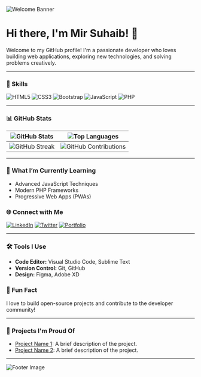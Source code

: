 <!-- Header -->
![Welcome Banner](https://example.com/your-header-image.png)

# Hi there, I'm Mir Suhaib! 👋

Welcome to my GitHub profile! I'm a passionate developer who loves building web applications, exploring new technologies, and solving problems creatively.

---

### 🚀 Skills

![HTML5](https://img.shields.io/badge/-HTML5-E34F26?style=flat-square&logo=html5&logoColor=white)
![CSS3](https://img.shields.io/badge/-CSS3-1572B6?style=flat-square&logo=css3)
![Bootstrap](https://img.shields.io/badge/-Bootstrap-563D7C?style=flat-square&logo=bootstrap)
![JavaScript](https://img.shields.io/badge/-JavaScript-F7DF1E?style=flat-square&logo=javascript&logoColor=black)
![PHP](https://img.shields.io/badge/-PHP-777BB4?style=flat-square&logo=php&logoColor=white)

---

### 📊 GitHub Stats

| ![GitHub Stats](https://github-readme-stats.vercel.app/api?username=your-username&show_icons=true&theme=radical) | ![Top Languages](https://github-readme-stats.vercel.app/api/top-langs/?username=your-username&layout=compact&theme=radical) |
| --- | --- |
| ![GitHub Streak](https://github-readme-streak-stats.herokuapp.com/?user=meersuhaib191&theme=radical) | ![GitHub Contributions](https://github-contributor-stats.vercel.app/api?username=meersuhaib191&theme=radical) |

---

### 🌱 What I’m Currently Learning

- Advanced JavaScript Techniques
- Modern PHP Frameworks
- Progressive Web Apps (PWAs)

### 🌐 Connect with Me

[![LinkedIn](https://img.shields.io/badge/-LinkedIn-blue?style=flat-square&logo=LinkedIn&logoColor=white)](https://linkedin.com/in/yourprofile)
[![Twitter](https://img.shields.io/badge/-Twitter-blue?style=flat-square&logo=Twitter&logoColor=white)](https://twitter.com/yourhandle)
[![Portfolio](https://img.shields.io/badge/-Portfolio-orange?style=flat-square&logo=internet-explorer&logoColor=white)](https://yourportfolio.com)

---

### 🛠️ Tools I Use

- **Code Editor:** Visual Studio Code, Sublime Text
- **Version Control:** Git, GitHub
- **Design:** Figma, Adobe XD

### 🎉 Fun Fact

I love to build open-source projects and contribute to the developer community!

---

### 🌟 Projects I'm Proud Of

- [Project Name 1](https://github.com/your-repo): A brief description of the project.
- [Project Name 2](https://github.com/your-repo): A brief description of the project.

---

![Footer Image](https://example.com/your-footer-image.png)
